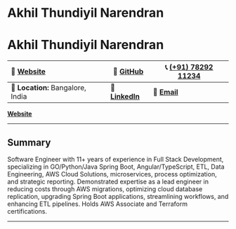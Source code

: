 # Akhil Thundiyil Narendran
# Akhil Thundiyil Narendran  

| 👤 [**Website**](https://akhiltn.dev)       | 🐙 [**GitHub**](https://github.com/akhiltn)         | 📞 [(+91) 78292 11234](https://wa.me/917829211234) |
|:--------------------------------------------|----------------------------------------------------|---------------------------------------------------|
| 📍 **Location:** Bangalore, India          | 🔗 [**LinkedIn**](https://www.linkedin.com/in/akhiltn) | 📧 [**Email**](mailto:tnakhil@gmail.com)          |


[**Website**](https://akhiltn.dev)

---
## Summary
Software Engineer with 11+ years of experience in Full Stack Development, specializing in GO/Python/Java Spring Boot, Angular/TypeScript, ETL, Data Engineering, AWS Cloud Solutions, microservices, process optimization, and strategic reporting. Demonstrated expertise as a lead engineer in reducing costs through AWS migrations, optimizing cloud database replication, upgrading Spring Boot applications, streamlining workflows, and enhancing ETL pipelines. Holds AWS Associate and Terraform certifications.

---

